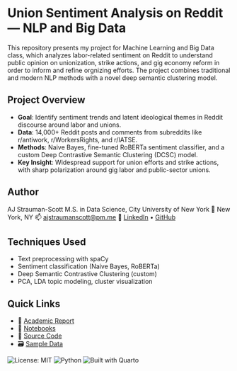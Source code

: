 # Union Sentiment Analysis on Reddit — NLP and Big Data

This repository presents my project for Machine Learning and Big Data class, which analyzes labor-related sentiment on Reddit to understand public opinion on unionization, strike actions, and gig economy reform in order to inform and refine orgnizing efforts. The project combines traditional and modern NLP methods with a novel deep semantic clustering model.

## Project Overview

- **Goal**: Identify sentiment trends and latent ideological themes in Reddit discourse around labor and unions.
- **Data**: 14,000+ Reddit posts and comments from subreddits like r/antiwork, r/WorkersRights, and r/IATSE.
- **Methods**: Naive Bayes, fine-tuned RoBERTa sentiment classifier, and a custom Deep Contrastive Semantic Clustering (DCSC) model.
- **Key Insight**: Widespread support for union efforts and strike actions, with sharp polarization around gig labor and public-sector unions.

## Author
AJ Strauman-Scott
M.S. in Data Science, City University of New York
📍 New York, NY
📫 ajstraumanscott@pm.me
🔗 [LinkedIn](www.linkedin.com/in/ajstraumanscott) • [GitHub](https://github.com/ajsscott)

## Techniques Used
-    Text preprocessing with spaCy
-    Sentiment classification (Naive Bayes, RoBERTa)
-    Deep Semantic Contrastive Clustering (custom)
-    PCA, LDA topic modeling, cluster visualization

## Quick Links

- 📄 [Academic Report](./report/StraumanScott_622_NLP_Reddit_Union_Sentiment.pdf)
- 📓 [Notebooks](./notebooks)
- 🧠 [Source Code](./src)
- 🗃️ [Sample Data](./data/sample_inputs)


![License: MIT](https://img.shields.io/badge/License-MIT-blue.svg)
![Python](https://img.shields.io/badge/python-3.11-blue)
![Built with Quarto](https://img.shields.io/badge/docs-Quarto-orange)
